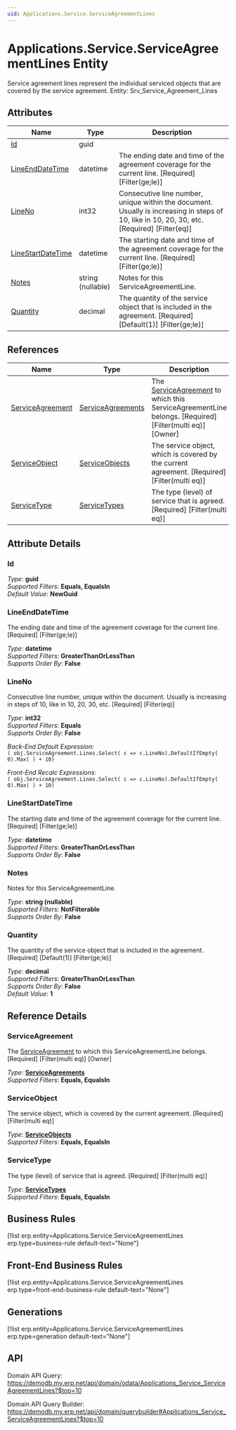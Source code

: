 ```yaml
---
uid: Applications.Service.ServiceAgreementLines
---
```

# Applications.Service.ServiceAgreementLines Entity

Service agreement lines represent the individual serviced objects that are covered by the service agreement. Entity: Srv_Service_Agreement_Lines

## Attributes

| Name | Type | Description |
| ---- | ---- | --- |
| [Id](Applications.Service.ServiceAgreementLines.md#id) | guid |  
| [LineEndDateTime](Applications.Service.ServiceAgreementLines.md#lineenddatetime) | datetime | The ending date and time of the agreement coverage for the current line. [Required] [Filter(ge;le)] 
| [LineNo](Applications.Service.ServiceAgreementLines.md#lineno) | int32 | Consecutive line number, unique within the document. Usually is increasing in steps of 10, like in 10, 20, 30, etc. [Required] [Filter(eq)] 
| [LineStartDateTime](Applications.Service.ServiceAgreementLines.md#linestartdatetime) | datetime | The starting date and time of the agreement coverage for the current line. [Required] [Filter(ge;le)] 
| [Notes](Applications.Service.ServiceAgreementLines.md#notes) | string (nullable) | Notes for this ServiceAgreementLine. 
| [Quantity](Applications.Service.ServiceAgreementLines.md#quantity) | decimal | The quantity of the service object that is included in the agreement. [Required] [Default(1)] [Filter(ge;le)] 

## References

| Name | Type | Description |
| ---- | ---- | --- |
| [ServiceAgreement](Applications.Service.ServiceAgreementLines.md#serviceagreement) | [ServiceAgreements](Applications.Service.ServiceAgreements.md) | The [ServiceAgreement](Applications.Service.ServiceAgreementLines.md#serviceagreement) to which this ServiceAgreementLine belongs. [Required] [Filter(multi eq)] [Owner] |
| [ServiceObject](Applications.Service.ServiceAgreementLines.md#serviceobject) | [ServiceObjects](Applications.Service.ServiceObjects.md) | The service object, which is covered by the current agreement. [Required] [Filter(multi eq)] |
| [ServiceType](Applications.Service.ServiceAgreementLines.md#servicetype) | [ServiceTypes](Applications.Service.ServiceTypes.md) | The type (level) of service that is agreed. [Required] [Filter(multi eq)] |


## Attribute Details

### Id

_Type_: **guid**  
_Supported Filters_: **Equals, EqualsIn**  
_Default Value_: **NewGuid**  

### LineEndDateTime

The ending date and time of the agreement coverage for the current line. [Required] [Filter(ge;le)]

_Type_: **datetime**  
_Supported Filters_: **GreaterThanOrLessThan**  
_Supports Order By_: **False**  

### LineNo

Consecutive line number, unique within the document. Usually is increasing in steps of 10, like in 10, 20, 30, etc. [Required] [Filter(eq)]

_Type_: **int32**  
_Supported Filters_: **Equals**  
_Supports Order By_: **False**  

_Back-End Default Expression:_  
`( obj.ServiceAgreement.Lines.Select( c => c.LineNo).DefaultIfEmpty( 0).Max( ) + 10)`

_Front-End Recalc Expressions:_  
`( obj.ServiceAgreement.Lines.Select( c => c.LineNo).DefaultIfEmpty( 0).Max( ) + 10)`
### LineStartDateTime

The starting date and time of the agreement coverage for the current line. [Required] [Filter(ge;le)]

_Type_: **datetime**  
_Supported Filters_: **GreaterThanOrLessThan**  
_Supports Order By_: **False**  

### Notes

Notes for this ServiceAgreementLine.

_Type_: **string (nullable)**  
_Supported Filters_: **NotFilterable**  
_Supports Order By_: **False**  

### Quantity

The quantity of the service object that is included in the agreement. [Required] [Default(1)] [Filter(ge;le)]

_Type_: **decimal**  
_Supported Filters_: **GreaterThanOrLessThan**  
_Supports Order By_: **False**  
_Default Value_: **1**  


## Reference Details

### ServiceAgreement

The [ServiceAgreement](Applications.Service.ServiceAgreementLines.md#serviceagreement) to which this ServiceAgreementLine belongs. [Required] [Filter(multi eq)] [Owner]

_Type_: **[ServiceAgreements](Applications.Service.ServiceAgreements.md)**  
_Supported Filters_: **Equals, EqualsIn**  

### ServiceObject

The service object, which is covered by the current agreement. [Required] [Filter(multi eq)]

_Type_: **[ServiceObjects](Applications.Service.ServiceObjects.md)**  
_Supported Filters_: **Equals, EqualsIn**  

### ServiceType

The type (level) of service that is agreed. [Required] [Filter(multi eq)]

_Type_: **[ServiceTypes](Applications.Service.ServiceTypes.md)**  
_Supported Filters_: **Equals, EqualsIn**  



## Business Rules

[!list erp.entity=Applications.Service.ServiceAgreementLines erp.type=business-rule default-text="None"]

## Front-End Business Rules

[!list erp.entity=Applications.Service.ServiceAgreementLines erp.type=front-end-business-rule default-text="None"]

## Generations

[!list erp.entity=Applications.Service.ServiceAgreementLines erp.type=generation default-text="None"]

## API

Domain API Query:
<https://demodb.my.erp.net/api/domain/odata/Applications_Service_ServiceAgreementLines?$top=10>

Domain API Query Builder:
<https://demodb.my.erp.net/api/domain/querybuilder#Applications_Service_ServiceAgreementLines?$top=10>

